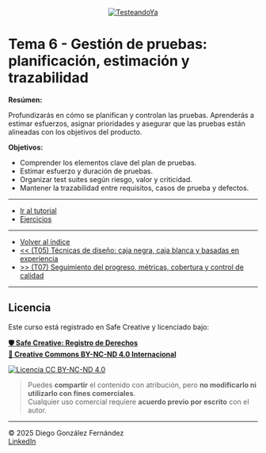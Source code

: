 <p align=center>
<a href="https://www.testeandoya.com">
  <img src="testeandoya_logo.jpg" alt="TesteandoYa" style="max-width: 20%; height: auto; display: block; margin: auto;" />
</a>
</p>

# Tema 6 - Gestión de pruebas: planificación, estimación y trazabilidad

**Resúmen:**

Profundizarás en cómo se planifican y controlan las pruebas. Aprenderás a estimar esfuerzos, asignar prioridades y asegurar que las pruebas están alineadas con los objetivos del producto.

**Objetivos:**

- Comprender los elementos clave del plan de pruebas.
- Estimar esfuerzo y duración de pruebas.
- Organizar test suites según riesgo, valor y criticidad.
- Mantener la trazabilidad entre requisitos, casos de prueba y defectos.

---

- [Ir al tutorial](./tutorial.md)
- [Ejercicios](./ejercicios.md)

---

- [Volver al índice](../readme.md)
- [<< (T05) Técnicas de diseño: caja negra, caja blanca y basadas en experiencia](../Tema05/readme.md)
- [>> (T07) Seguimiento del progreso, métricas, cobertura y control de calidad](../Tema07/readme.md)

---

## Licencia

Este curso está registrado en Safe Creative y licenciado bajo:

[**🛡️ Safe Creative: Registro de Derechos**](https://www.safecreative.org)  
[**🪪 Creative Commons BY-NC-ND 4.0 Internacional**](http://creativecommons.org/licenses/by-nc-nd/4.0/)

[![Licencia CC BY-NC-ND 4.0](https://licensebuttons.net/l/by-nc-nd/4.0/88x31.png)](http://creativecommons.org/licenses/by-nc-nd/4.0/)

> Puedes **compartir** el contenido con atribución, pero **no modificarlo ni utilizarlo con fines comerciales**.  
> Cualquier uso comercial requiere **acuerdo previo por escrito** con el autor.

---

© 2025 Diego González Fernández  
[LinkedIn](https://www.linkedin.com/in/diego-gonzalez-fernandez)

